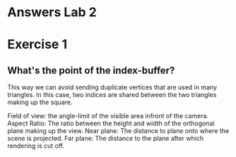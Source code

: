 Answers Lab 2
=============

# Exercise 1
## What's the point of the index-buffer?
This way we can avoid sending duplicate vertices that are used in many triangles.
In this case, two indices are shared between the two triangles making up the square.

Field of view: the angle-limit of the visible area infront of the camera.
Aspect Ratio: The ratio between the height and width of the orthogonal plane making up the view.
Near plane: The distance to plane onto where the scene is projected.
Far plane: The distance to the plane after which rendering is cut off.


